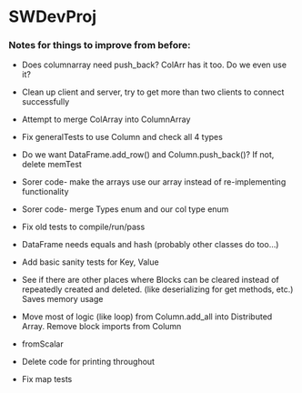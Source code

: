 # SWDevProj



### Notes for things to improve from before:

* Does columnarray need push_back? ColArr has it too. Do we even use it?

* Clean up client and server, try to get more than two clients to connect successfully

* Attempt to merge ColArray into ColumnArray

* Fix generalTests to use Column and check all 4 types

* Do we want DataFrame.add_row() and Column.push_back()? If not, delete memTest

* Sorer code- make the arrays use our array instead of re-implementing functionality

* Sorer code- merge Types enum and our col type enum

* Fix old tests to compile/run/pass

* DataFrame needs equals and hash (probably other classes do too...)

* Add basic sanity tests for Key, Value

* See if there are other places where Blocks can be cleared instead of repeatedly
	created and deleted. (like deserializing for get methods, etc.) Saves memory usage

* Move most of logic (like loop) from Column.add_all into Distributed Array. Remove block imports from Column

* fromScalar

* Delete code for printing throughout

* Fix map tests 